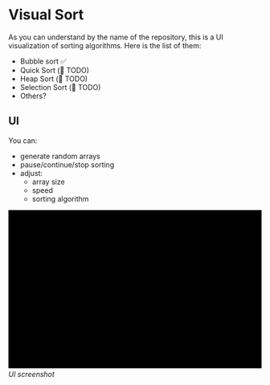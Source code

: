 # Visual Sort

As you can understand by the name of the repository, this is a UI visualization of sorting algorithms. Here is the list of them:
- Bubble sort ✅
- Quick Sort (📝 TODO)
- Heap Sort (📝 TODO)
- Selection Sort (📝 TODO)
- Others?


## UI
You can:
- generate random arrays
- pause/continue/stop sorting
- adjust:
    - array size
    - speed
    - sorting algorithm

![Visual Sort UI](/assets/visual_sort.gif)
*UI screenshot*